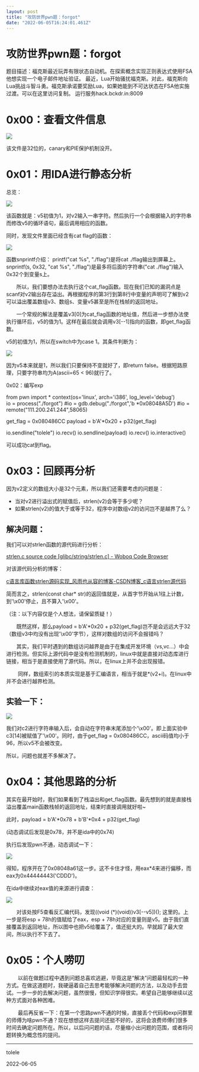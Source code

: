 ```yaml
---
layout: post
title: "攻防世界pwn题：forgot"
date: "2022-06-05T16:24:01.461Z"
---
```

攻防世界pwn题：forgot
===============

题目描述：福克斯最近玩弄有限状态自动机。在探索概念实现正则表达式使用FSA他想实现一个电子邮件地址验证。 最近，Lua开始骚扰福克斯。对此，福克斯向Lua挑战斗智斗勇。福克斯承诺要奖励Lua，如果她能到不可达状态在FSA他实施过渡。可以在这里访问复制。 运行服务hack.bckdr.in:8009

0x00：查看文件信息
===========

![](https://img2022.cnblogs.com/blog/2641001/202206/2641001-20220605162737346-2117767005.png)

该文件是32位的，canary和PIE保护机制没开。

0x01：用IDA进行静态分析
===============

总览：

![](https://img2022.cnblogs.com/blog/2641001/202206/2641001-20220605162909728-839460465.png)

该函数就是：v5初值为1，对v2输入一串字符。然后执行一个会根据输入的字符串而修改v5的循环语句，最后调用相应的函数。

同时，发现文件里面已经含有cat flag的函数：

![](https://img2022.cnblogs.com/blog/2641001/202206/2641001-20220605163018392-510747166.png)

函数snprintf介绍：
printf("cat %s", "./flag")是将cat ./flag输出到屏幕上。
snprintf(s, 0x32, "cat %s", "./flag")是最多将后面的字符串("cat ./flag")输入0x32个到变量s上。

       所以，我们要想办法去执行这个cat\_flag函数。现在我们已知的漏洞点是scanf对v2输出存在溢出。再根据程序的第3行到第8行中变量的声明可了解到v2可以溢出覆盖数组v3、数组s、变量v5甚至是所在栈帧的返回地址。

       一个常规的解法是覆盖v3\[0\]为cat\_flag函数的地址值，然后进一步想办法使执行循环后，v5的值为1。这样在最后就会调用v3\[--1\]指向的函数，即get\_flag函数。

v5的初值为1，所以在switch中为case 1。其条件判断为：

![](https://img2022.cnblogs.com/blog/2641001/202206/2641001-20220605163443176-1267186110.png)

因为v5本来就是1，所以我们只要保持不变就好了，即return false。根据短路原理，只要字符串均为A(ascii=65 < 96)就行了。

0x02：编写exp

from pwn import \*
context(os\='linux', arch='i386', log\_level='debug')  
io \= process("./forgot")
#io = gdb.debug("./forgot",'b \*0x08048A5D')
#io = remote("111.200.241.244",58065)

get\_flag \= 0x080486CC
payload \= b'A'\*0x20 + p32(get\_flag)

io.sendline("tolele")
io.recv()
io.sendline(payload)
io.recv()
io.interactive()

可以成功cat到flag。

0x03：回顾再分析
==========

因为v2定义的数组大小是32个元素，所以我们还需要考虑的问题是：

*   当对v2进行溢出式的赋值后，strlen(v2)会等于多少呢？
*   如果strlen(v2)的值大于或等于32，程序中对数组v2的访问岂不是越界了么？

解决问题：
-----

我们可以对strlen函数的源代码进行分析：

[strlen.c source code \[glibc/string/strlen.c\] - Woboq Code Browser](https://code.woboq.org/userspace/glibc/string/strlen.c.html)

对该源代码分析的博客：

[c语言库函数strlen源码实现\_风雨也从容的博客-CSDN博客\_c语言strlen源代码](https://blog.csdn.net/weixin_43476040/article/details/103245069)

简而言之，strlen(const char\* str)的返回值就是，从首字节开始从1往上计数，到'\\x00'停止，且不算入'\\x00'。

（注：以下内容仅是个人想法，请保留质疑！）

       既然这样，那么payload = b'A'\*0x20 + p32(get\_flag)岂不是会远远大于32（数组v3中均没有出现'\\x00'字节），这样对数组的访问不会报错吗？

       其实，我们平时遇到的数组访问越界是由于在集成开发环境（vs,vc…）中会进行检测。但实际上源代码中是没有检测机制的，linux中就是直接对动态库进行链接，相当于是直接使用了源代码。所以，在linux上并不会出现报错。

        同样，数组索引的本质实现是基于汇编语言，相当于就是\*(v2+i)。在linux中并不会进行越界检测。

实验一下：
-----

![](https://img2022.cnblogs.com/blog/2641001/202206/2641001-20220605163922799-563523583.png)

我们对c2进行字符串输入后，会自动在字符串末尾添加个'\\x00'。即上面实验中c3\[14\]被赋值了'\\x00'。同时，由于get\_flag = 0x080486CC，ascii码值均小于96，所以v5不会被改变。

所以，问题也就差不多解决了。

0x04：其他思路的分析
============

其实在最开始时，我们如果看到了栈溢出和get\_flag函数。最先想到的就是直接栈溢出覆盖main函数栈帧的返回地址，结束时直接调用就好啦~

此时，payload = b'A'\*0x78 + b'B'\*0x4 + p32(get\_flag)

(动态调试后发现是0x78，并不是ida中的0x74)

执行后发现pwn不通，动态调试一下：

![](https://img2022.cnblogs.com/blog/2641001/202206/2641001-20220605164318292-453518013.png)

得知，程序开在了0x08048a61这一步。这不卡住才怪，用eax\*4来进行偏移，而eax为0x44444443('CDDD')。

在ida中继续对eax值的来源进行调查：

![](https://img2022.cnblogs.com/blog/2641001/202206/2641001-20220605164414054-41271721.png)

       对该处按F5查看反汇编代码，发现((void (\*)(void))v3\[--v5\])(); 这里的。上一步是将esp + 78h的值赋给了eax，esp + 78h对应的变量则是v5。由于我们直接覆盖到返回地址，所以图中也把v5给覆盖了，值还挺大的。早就超了最大空间，所以执行不下去了。

0x05：个人唠叨
=========

        以前在做题过程中遇到问题总喜欢逃避，毕竟这是“解决”问题最轻松的一种方式。在做这道题时，我硬逼着自己去思考能够解决问题的方法，以及动手去尝试。一步一步的去解决问题，虽然很慢，但知识学得很实。希望自己能够继续以这种方式面对各种困难。

        最后再反省一下：在第一个思路pwn不通的时候，直接丢个代码和exp问群里的师傅为啥pwn不通？现在想想这样去提问还挺不好的，这将会浪费师傅们很多时间去确定问题所在。所以，以后问问题的话，尽量缩小出问题的范围，或者将问题转换为概念性的提问。

* * *

tolele

2022-06-05